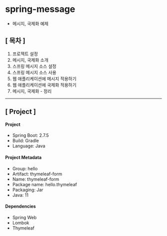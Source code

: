 # spring-message

- 메시지, 국제화 예제

## [ 목차 ]

1. 프로젝트 설정
2. 메시지, 국제화 소개
3. 스프링 메시지 소스 설정
4. 스프링 메시지 소스 사용
5. 웹 애플리케이션에 메시지 적용하기
6. 웹 애플리케이션에 국제화 적용하기
7. 메시지, 국제화 - 정리

---

## [ Project ]

#### Project

- Spring Boot: 2.7.5
- Build: Gradle
- Language: Java

#### Project Metadata

- Group: hello
- Artifact: thymeleaf-form
- Name: thymeleaf-form
- Package name: hello.thymeleaf
- Packaging: Jar
- Java: 11

#### Dependencies

- Spring Web
- Lombok
- Thymeleaf